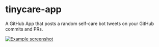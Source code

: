 # tinycare-app

A GitHub App that posts a random self-care bot tweets on your GitHub commits and PRs.

[![Example screenshot](https://user-images.githubusercontent.com/193136/100770216-99994c80-342f-11eb-991b-f3d54abd27ef.png)](https://github.com/apps/tinycare)
